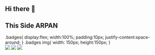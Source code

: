 ## Hi there 👋

<!--
**arpan2233/arpan2233** is a ✨ _special_ ✨ repository because its `README.md` (this file) appears on your GitHub profile.

Here are some ideas to get you started:

- 🔭 I’m currently working on ...
- 🌱 I’m currently learning ...
- 👯 I’m looking to collaborate on ...
- 🤔 I’m looking for help with ...
- 💬 Ask me about ...
- 📫 How to reach me: ...
- 😄 Pronouns: ...
- ⚡ Fun fact: ...
-->
## This Side ARPAN
<html>
  <head>
    <styles>
      .badges{
        display:flex;
        width:100%;
        padding:10px;
        justify-content:space-around;
      }
      .badges img{
        width: 150px;
        height:150px;
      }
    </styles>
    </head>
  <body>
<div class="badges">
    <img src="https://assets.leetcode.com/static_assets/marketing/2024-50-lg.png"/>
    <img src="https://assets.leetcode.com/static_assets/marketing/2024-100-lg.png">
    <img src="https://leetcode.com/static/images/badges/2024/gif/2024-03.gif">
</div>
    </body>
</html>
